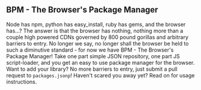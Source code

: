 BPM - The Browser's Package Manager
-----------------------------------
Node has npm, python has easy_install, ruby has gems, and the browser has...? The answer is that the browser has nothing, nothing more than a couple high powered CDNs governed by 800 pound gorillas and arbitrary barriers to entry. No longer we say, no longer shall the browser be held to such a diminutive standard - for now we have BPM - The Browser's Package Manager! Take one part simple JSON repository, one part JS script-loader, and you get an easy to use package manager for the browser. Want to add your library? No more barriers to entry, just submit a pull request to `packages.jsonp`! Haven't scared you away yet? Read on for usage instructions.